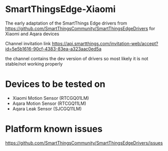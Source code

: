 # SmartThingsEdge-Xiaomi
The early adaptation of the SmartThings Edge drivers from https://github.com/SmartThingsCommunity/SmartThingsEdgeDrivers
for Xiaomi and Aqara devices

Channel invitation link 
https://api.smartthings.com/invitation-web/accept?id=5e5b1616-90cf-4383-83ea-a323aac0ed5a

the channel contains the dev version of drivers so most likely it is not stable/not working properly 


# Devices to be tested on

- Xiaomi Motion Sensor (RTCGQ01LM)
- Aqara Motion Sensor (RTCGQ11LM)
- Aqara Leak Sensor (SJCGQ11LM)

# Platform known issues 

https://github.com/SmartThingsCommunity/SmartThingsEdgeDrivers/issues
